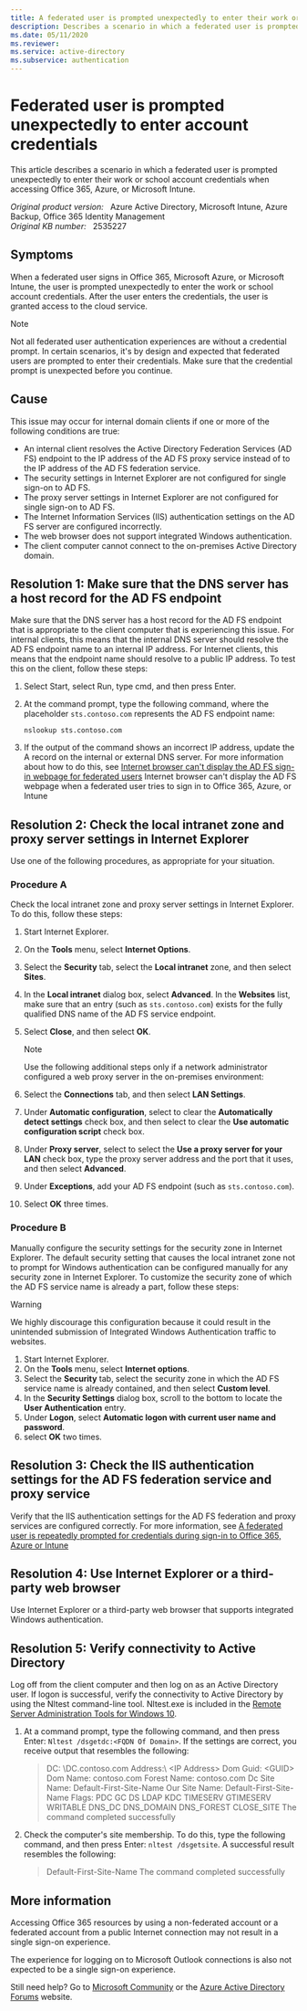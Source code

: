 ```yaml
---
title: A federated user is prompted unexpectedly to enter their work or school account credentials
description: Describes a scenario in which a federated user is prompted unexpectedly to enter their work or school account credentials when they access Office 365, Azure, or Microsoft Intune. Provides resolutions.
ms.date: 05/11/2020
ms.reviewer: 
ms.service: active-directory
ms.subservice: authentication
---
```

# Federated user is prompted unexpectedly to enter account credentials

This article describes a scenario in which a federated user is prompted unexpectedly to enter their work or school account credentials when accessing Office 365, Azure, or Microsoft Intune.

_Original product version:_ &nbsp; Azure Active Directory, Microsoft Intune, Azure Backup, Office 365 Identity Management  
_Original KB number:_ &nbsp; 2535227

## Symptoms

When a federated user signs in Office 365, Microsoft Azure, or Microsoft Intune, the user is prompted unexpectedly to enter the work or school account credentials. After the user enters the credentials, the user is granted access to the cloud service.

> [!NOTE]
> Not all federated user authentication experiences are without a credential prompt. In certain scenarios, it's by design and expected that federated users are prompted to enter their credentials. Make sure that the credential prompt is unexpected before you continue.

## Cause

This issue may occur for internal domain clients if one or more of the following conditions are true:

- An internal client resolves the Active Directory Federation Services (AD FS) endpoint to the IP address of the AD FS proxy service instead of to the IP address of the AD FS federation service.
- The security settings in Internet Explorer are not configured for single sign-on to AD FS.
- The proxy server settings in Internet Explorer are not configured for single sign-on to AD FS.
- The Internet Information Services (IIS) authentication settings on the AD FS server are configured incorrectly.
- The web browser does not support integrated Windows authentication.
- The client computer cannot connect to the on-premises Active Directory domain.

## Resolution 1: Make sure that the DNS server has a host record for the AD FS endpoint

Make sure that the DNS server has a host record for the AD FS endpoint that is appropriate to the client computer that is experiencing this issue. For internal clients, this means that the internal DNS server should resolve the AD FS endpoint name to an internal IP address. For Internet clients, this means that the endpoint name should resolve to a public IP address. To test this on the client, follow these steps:

1. Select Start, select Run, type cmd, and then press Enter.
2. At the command prompt, type the following command, where the placeholder `sts.contoso.com` represents the AD FS endpoint name:

    ```console
    nslookup sts.contoso.com
    ```

3. If the output of the command shows an incorrect IP address, update the A record on the internal or external DNS server. For more information about how to do this, see [Internet browser can't display the AD FS sign-in webpage for federated users](/office365/troubleshoot/sign-in/ad-fs-sign-in-page-not-display)  Internet browser can't display the AD FS webpage when a federated user tries to sign in to Office 365, Azure, or Intune

## Resolution 2: Check the local intranet zone and proxy server settings in Internet Explorer

Use one of the following procedures, as appropriate for your situation.

### Procedure A

Check the local intranet zone and proxy server settings in Internet Explorer. To do this, follow these steps:

1. Start Internet Explorer.
2. On the **Tools** menu, select **Internet Options**.
3. Select the **Security** tab, select the **Local intranet** zone, and then select **Sites**.
4. In the **Local intranet** dialog box, select **Advanced**. In the **Websites** list, make sure that an entry (such as `sts.contoso.com`) exists for the fully qualified DNS name of the AD FS service endpoint.
5. Select **Close**, and then select **OK**.

    > [!NOTE]
    > Use the following additional steps only if a network administrator configured a web proxy server in the on-premises environment:

6. Select the **Connections** tab, and then select **LAN Settings**.
7. Under **Automatic configuration**, select to clear the **Automatically detect settings** check box, and then select to clear the **Use automatic configuration script** check box.
8. Under **Proxy server**, select to select the **Use a proxy server for your LAN** check box, type the proxy server address and the port that it uses, and then select **Advanced**.
9. Under **Exceptions**, add your AD FS endpoint (such as `sts.contoso.com`).
10. Select **OK** three times.

### Procedure B

Manually configure the security settings for the security zone in Internet Explorer. The default security setting that causes the local intranet zone not to prompt for Windows authentication can be configured manually for any security zone in Internet Explorer. To customize the security zone of which the AD FS service name is already a part, follow these steps:

> [!WARNING]
> We highly discourage this configuration because it could result in the unintended submission of Integrated Windows Authentication traffic to websites.

1. Start Internet Explorer.
2. On the **Tools** menu, select **Internet options**.
3. Select the **Security** tab, select the security zone in which the AD FS service name is already contained, and then select **Custom level**.
4. In the **Security Settings** dialog box, scroll to the bottom to locate the **User Authentication** entry.
5. Under **Logon**, select **Automatic logon with current user name and password**.
6. select **OK** two times.

## Resolution 3: Check the IIS authentication settings for the AD FS federation service and proxy service

Verify that the IIS authentication settings for the AD FS federation and proxy services are configured correctly. For more information, see [A federated user is repeatedly prompted for credentials during sign-in to Office 365, Azure or Intune](/office365/troubleshoot/sign-In/federated-user-repeatedly-prompted-for-credentials)

## Resolution 4: Use Internet Explorer or a third-party web browser

Use Internet Explorer or a third-party web browser that supports integrated Windows authentication.

## Resolution 5: Verify connectivity to Active Directory

Log off from the client computer and then log on as an Active Directory user. If logon is successful, verify the connectivity to Active Directory by using the Nltest command-line tool. Nltest.exe is included in the [Remote Server Administration Tools for Windows 10](https://www.microsoft.com/download/details.aspx?id=45520).

1. At a command prompt, type the following command, and then press Enter: `Nltest /dsgetdc:<FQDN Of Domain>`. If the settings are correct, you receive output that resembles the following:

    > DC: \\DC.contoso.com Address:\ \<IP Address> Dom Guid: \<GUID>
    Dom Name: contoso.com Forest Name: contoso.com Dc Site Name: Default-First-Site-Name
    Our Site Name: Default-First-Site-Name Flags: PDC GC DS LDAP KDC TIMESERV GTIMESERV WRITABLE
    DNS_DC DNS_DOMAIN DNS_FOREST CLOSE_SITE The command completed successfully

2. Check the computer's site membership. To do this, type the following command, and then press Enter: `nltest /dsgetsite`. A successful result resembles the following:

    > Default-First-Site-Name The command completed successfully

## More information

Accessing Office 365 resources by using a non-federated account or a federated account from a public Internet connection may not result in a single sign-on experience.

The experience for logging on to Microsoft Outlook connections is also not expected to be a single sign-on experience.

Still need help? Go to [Microsoft Community](https://answers.microsoft.com/) or the [Azure Active Directory Forums](https://social.msdn.microsoft.com/Forums/home?forum=windowsazuread) website.
